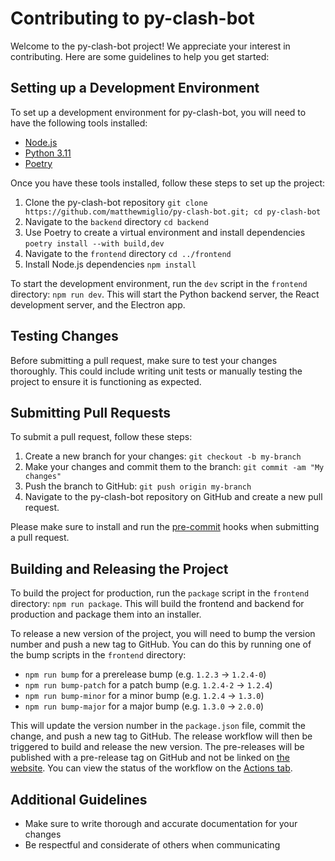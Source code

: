 # Contributing to py-clash-bot

Welcome to the py-clash-bot project! We appreciate your interest in contributing. Here are some guidelines to help you get started:

## Setting up a Development Environment

To set up a development environment for py-clash-bot, you will need to have the following tools installed:

- [Node.js](https://nodejs.org/)
- [Python 3.11](https://www.python.org/)
- [Poetry](https://python-poetry.org/)

Once you have these tools installed, follow these steps to set up the project:

1. Clone the py-clash-bot repository
   `git clone https://github.com/matthewmiglio/py-clash-bot.git; cd py-clash-bot`
2. Navigate to the `backend` directory
   `cd backend`
3. Use Poetry to create a virtual environment and install dependencies
   `poetry install --with build,dev`
4. Navigate to the `frontend` directory
   `cd ../frontend`
5. Install Node.js dependencies
   `npm install`

To start the development environment, run the `dev` script in the `frontend` directory: `npm run dev`. This will start the Python backend server, the React development server, and the Electron app.

## Testing Changes

Before submitting a pull request, make sure to test your changes thoroughly. This could include writing unit tests or manually testing the project to ensure it is functioning as expected.

## Submitting Pull Requests

To submit a pull request, follow these steps:

1. Create a new branch for your changes: `git checkout -b my-branch`
2. Make your changes and commit them to the branch: `git commit -am "My changes"`
3. Push the branch to GitHub: `git push origin my-branch`
4. Navigate to the py-clash-bot repository on GitHub and create a new pull request.

Please make sure to install and run the [pre-commit](https://pre-commit.com/) hooks when submitting a pull request.

## Building and Releasing the Project

To build the project for production, run the `package` script in the `frontend` directory: `npm run package`. This will build the frontend and backend for production and package them into an installer.

To release a new version of the project, you will need to bump the version number and push a new tag to GitHub. You can do this by running one of the bump scripts in the `frontend` directory:

- `npm run bump` for a prerelease bump (e.g. `1.2.3` -> `1.2.4-0`)
- `npm run bump-patch` for a patch bump (e.g. `1.2.4-2` -> `1.2.4`)
- `npm run bump-minor` for a minor bump (e.g. `1.2.4` -> `1.3.0`)
- `npm run bump-major` for a major bump (e.g. `1.3.0` -> `2.0.0`)

This will update the version number in the `package.json` file, commit the change, and push a new tag to GitHub. The release workflow will then be triggered to build and release the new version. The pre-releases will be published with a pre-release tag on GitHub and not be linked on [the website](https://matthewmiglio.github.io/py-clash-bot). You can view the status of the workflow on the [Actions tab](https://github.com/matthewmiglio/py-clash-bot/actions).

## Additional Guidelines

- Make sure to write thorough and accurate documentation for your changes
- Be respectful and considerate of others when communicating
